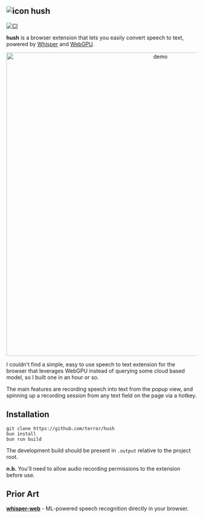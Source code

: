 ## ![icon](https://github.com/user-attachments/assets/47c39cd7-ced8-4c56-9df2-cfdd751ec2dd) hush

[![CI](https://github.com/terror/hush/actions/workflows/ci.yaml/badge.svg)](https://github.com/terror/hush/actions/workflows/ci.yaml)

**hush** is a browser extension that lets you easily convert speech to text,
powered by [Whisper](https://github.com/openai/whisper) and
[WebGPU](https://developer.mozilla.org/en-US/docs/Web/API/WebGPU_API).

<div align="center">
  <img width="800" alt="demo" src="https://github.com/user-attachments/assets/2d4133f7-3e94-448d-9fb2-4a86a44a7ab8" />
</div>

I couldn't find a simple, easy to use speech to text extension for the browser
that leverages WebGPU instead of querying some cloud based model, so I built one
in an hour or so.

The main features are recording speech into text from the popup view, and
spinning up a recording session from any text field on the page via a hotkey.

## Installation

```
git clone https://github.com/terror/hush
bun install
bun run build
```

The development build should be present in `.output` relative to the project
root.

**n.b.** You'll need to allow audio recording permissions to the extension
before use.

## Prior Art

[**whisper-web**](https://github.com/xenova/whisper-web) - ML-powered speech
recognition directly in your browser.
